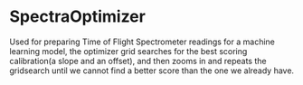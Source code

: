 # SpectraOptimizer

Used for preparing Time of Flight Spectrometer readings for a machine learning model, the optimizer grid searches for the best scoring calibration(a slope and an offset), and then zooms in and repeats the gridsearch until we cannot find a better score than the one we already have.
